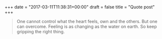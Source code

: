 +++
date = "2017-03-11T11:38:31+00:00"
draft = false
title = "Quote post"
+++


> One cannot control what the heart feels, own and the others. But one can overcome. Feeling is as changing as the water on earth. So keep gripping the right thing.